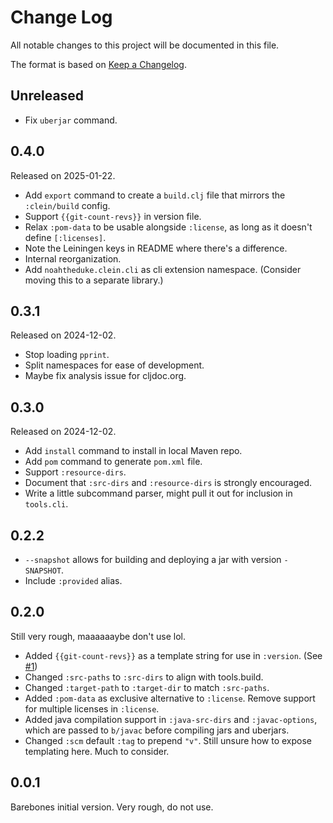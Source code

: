 # Change Log

All notable changes to this project will be documented in this file.

The format is based on [Keep a Changelog](https://keepachangelog.com/en/1.1.0/).

## Unreleased

- Fix `uberjar` command.

## 0.4.0

Released on 2025-01-22.

- Add `export` command to create a `build.clj` file that mirrors the `:clein/build` config.
- Support `{{git-count-revs}}` in version file.
- Relax `:pom-data` to be usable alongside `:license`, as long as it doesn't define `[:licenses]`.
- Note the Leiningen keys in README where there's a difference.
- Internal reorganization.
- Add `noahtheduke.clein.cli` as cli extension namespace. (Consider moving this to a separate library.)

## 0.3.1

Released on 2024-12-02.

- Stop loading `pprint`.
- Split namespaces for ease of development.
- Maybe fix analysis issue for cljdoc.org.

## 0.3.0

Released on 2024-12-02.

- Add `install` command to install in local Maven repo.
- Add `pom` command to generate `pom.xml` file.
- Support `:resource-dirs`.
- Document that `:src-dirs` and `:resource-dirs` is strongly encouraged.
- Write a little subcommand parser, might pull it out for inclusion in `tools.cli`.

## 0.2.2

- `--snapshot` allows for building and deploying a jar with version `-SNAPSHOT`.
- Include `:provided` alias.

## 0.2.0

Still very rough, maaaaaaybe don't use lol.

- Added `{{git-count-revs}}` as a template string for use in `:version`. (See [#1](https://github.com/NoahTheDuke/clein/issues/1))
- Changed `:src-paths` to `:src-dirs` to align with tools.build.
- Changed `:target-path` to `:target-dir` to match `:src-paths`.
- Added `:pom-data` as exclusive alternative to `:license`. Remove support for multiple licenses in `:license`.
- Added java compilation support in `:java-src-dirs` and `:javac-options`, which are passed to `b/javac` before compiling jars and uberjars.
- Changed `:scm` default `:tag` to prepend `"v"`. Still unsure how to expose templating here. Much to consider.

## 0.0.1

Barebones initial version. Very rough, do not use.

